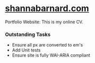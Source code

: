 # [shannabarnard.com](http://shannabarnard.com/)
Portfolio Website: This is my online CV.


### Outstanding Tasks

* Ensure all px are converted to em's
* Add Unit tests
* Ensure site is fully WAI-ARIA compliant
